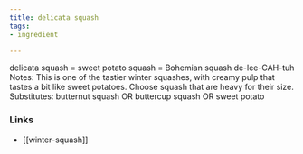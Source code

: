 ```yaml
---
title: delicata squash
tags:
- ingredient

---
```

delicata squash = sweet potato squash = Bohemian squash de-lee-CAH-tuh Notes: This is one of the tastier winter squashes, with creamy pulp that tastes a bit like sweet potatoes. Choose squash that are heavy for their size. Substitutes: butternut squash OR buttercup squash OR sweet potato

### Links

* [[winter-squash]]
